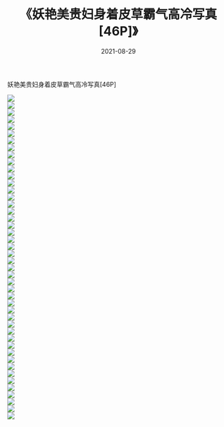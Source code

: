 ﻿---
layout: post
title:  《妖艳美贵妇身着皮草霸气高冷写真[46P]》
date:   2021-08-29
img: http://img.660000.xyz/Sharelink/性感/2021/妖艳美贵妇身着皮草霸气高冷写真[46P]/000.jpg
categories: [美女, 清纯, 唯美]
---

妖艳美贵妇身着皮草霸气高冷写真[46P]

  ![](http://img.660000.xyz/Sharelink/性感/2021/妖艳美贵妇身着皮草霸气高冷写真[46P]/001.jpg) <br> ![](http://img.660000.xyz/Sharelink/性感/2021/妖艳美贵妇身着皮草霸气高冷写真[46P]/002.jpg) <br> ![](http://img.660000.xyz/Sharelink/性感/2021/妖艳美贵妇身着皮草霸气高冷写真[46P]/003.jpg) <br> ![](http://img.660000.xyz/Sharelink/性感/2021/妖艳美贵妇身着皮草霸气高冷写真[46P]/004.jpg) <br> ![](http://img.660000.xyz/Sharelink/性感/2021/妖艳美贵妇身着皮草霸气高冷写真[46P]/005.jpg) <br> ![](http://img.660000.xyz/Sharelink/性感/2021/妖艳美贵妇身着皮草霸气高冷写真[46P]/006.jpg) <br> ![](http://img.660000.xyz/Sharelink/性感/2021/妖艳美贵妇身着皮草霸气高冷写真[46P]/007.jpg) <br> ![](http://img.660000.xyz/Sharelink/性感/2021/妖艳美贵妇身着皮草霸气高冷写真[46P]/008.jpg) <br> ![](http://img.660000.xyz/Sharelink/性感/2021/妖艳美贵妇身着皮草霸气高冷写真[46P]/009.jpg) <br> ![](http://img.660000.xyz/Sharelink/性感/2021/妖艳美贵妇身着皮草霸气高冷写真[46P]/010.jpg) <br> ![](http://img.660000.xyz/Sharelink/性感/2021/妖艳美贵妇身着皮草霸气高冷写真[46P]/011.jpg) <br> ![](http://img.660000.xyz/Sharelink/性感/2021/妖艳美贵妇身着皮草霸气高冷写真[46P]/012.jpg) <br> ![](http://img.660000.xyz/Sharelink/性感/2021/妖艳美贵妇身着皮草霸气高冷写真[46P]/013.jpg) <br> ![](http://img.660000.xyz/Sharelink/性感/2021/妖艳美贵妇身着皮草霸气高冷写真[46P]/014.jpg) <br> ![](http://img.660000.xyz/Sharelink/性感/2021/妖艳美贵妇身着皮草霸气高冷写真[46P]/015.jpg) <br> ![](http://img.660000.xyz/Sharelink/性感/2021/妖艳美贵妇身着皮草霸气高冷写真[46P]/016.jpg) <br> ![](http://img.660000.xyz/Sharelink/性感/2021/妖艳美贵妇身着皮草霸气高冷写真[46P]/017.jpg) <br> ![](http://img.660000.xyz/Sharelink/性感/2021/妖艳美贵妇身着皮草霸气高冷写真[46P]/018.jpg) <br> ![](http://img.660000.xyz/Sharelink/性感/2021/妖艳美贵妇身着皮草霸气高冷写真[46P]/019.jpg) <br> ![](http://img.660000.xyz/Sharelink/性感/2021/妖艳美贵妇身着皮草霸气高冷写真[46P]/020.jpg) <br> ![](http://img.660000.xyz/Sharelink/性感/2021/妖艳美贵妇身着皮草霸气高冷写真[46P]/021.jpg) <br> ![](http://img.660000.xyz/Sharelink/性感/2021/妖艳美贵妇身着皮草霸气高冷写真[46P]/022.jpg) <br> ![](http://img.660000.xyz/Sharelink/性感/2021/妖艳美贵妇身着皮草霸气高冷写真[46P]/023.jpg) <br> ![](http://img.660000.xyz/Sharelink/性感/2021/妖艳美贵妇身着皮草霸气高冷写真[46P]/024.jpg) <br> ![](http://img.660000.xyz/Sharelink/性感/2021/妖艳美贵妇身着皮草霸气高冷写真[46P]/025.jpg) <br> ![](http://img.660000.xyz/Sharelink/性感/2021/妖艳美贵妇身着皮草霸气高冷写真[46P]/026.jpg) <br> ![](http://img.660000.xyz/Sharelink/性感/2021/妖艳美贵妇身着皮草霸气高冷写真[46P]/027.jpg) <br> ![](http://img.660000.xyz/Sharelink/性感/2021/妖艳美贵妇身着皮草霸气高冷写真[46P]/028.jpg) <br> ![](http://img.660000.xyz/Sharelink/性感/2021/妖艳美贵妇身着皮草霸气高冷写真[46P]/029.jpg) <br> ![](http://img.660000.xyz/Sharelink/性感/2021/妖艳美贵妇身着皮草霸气高冷写真[46P]/030.jpg) <br> ![](http://img.660000.xyz/Sharelink/性感/2021/妖艳美贵妇身着皮草霸气高冷写真[46P]/031.jpg) <br> ![](http://img.660000.xyz/Sharelink/性感/2021/妖艳美贵妇身着皮草霸气高冷写真[46P]/032.jpg) <br> ![](http://img.660000.xyz/Sharelink/性感/2021/妖艳美贵妇身着皮草霸气高冷写真[46P]/033.jpg) <br> ![](http://img.660000.xyz/Sharelink/性感/2021/妖艳美贵妇身着皮草霸气高冷写真[46P]/034.jpg) <br> ![](http://img.660000.xyz/Sharelink/性感/2021/妖艳美贵妇身着皮草霸气高冷写真[46P]/035.jpg) <br> ![](http://img.660000.xyz/Sharelink/性感/2021/妖艳美贵妇身着皮草霸气高冷写真[46P]/036.jpg) <br> ![](http://img.660000.xyz/Sharelink/性感/2021/妖艳美贵妇身着皮草霸气高冷写真[46P]/037.jpg) <br> ![](http://img.660000.xyz/Sharelink/性感/2021/妖艳美贵妇身着皮草霸气高冷写真[46P]/038.jpg) <br> ![](http://img.660000.xyz/Sharelink/性感/2021/妖艳美贵妇身着皮草霸气高冷写真[46P]/039.jpg) <br> ![](http://img.660000.xyz/Sharelink/性感/2021/妖艳美贵妇身着皮草霸气高冷写真[46P]/040.jpg) <br> ![](http://img.660000.xyz/Sharelink/性感/2021/妖艳美贵妇身着皮草霸气高冷写真[46P]/041.jpg) <br> ![](http://img.660000.xyz/Sharelink/性感/2021/妖艳美贵妇身着皮草霸气高冷写真[46P]/042.jpg) <br> ![](http://img.660000.xyz/Sharelink/性感/2021/妖艳美贵妇身着皮草霸气高冷写真[46P]/043.jpg) <br> ![](http://img.660000.xyz/Sharelink/性感/2021/妖艳美贵妇身着皮草霸气高冷写真[46P]/044.jpg) <br> ![](http://img.660000.xyz/Sharelink/性感/2021/妖艳美贵妇身着皮草霸气高冷写真[46P]/045.jpg) <br> ![](http://img.660000.xyz/Sharelink/性感/2021/妖艳美贵妇身着皮草霸气高冷写真[46P]/046.jpg) <br>